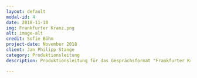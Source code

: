```yaml
---
layout: default
modal-id: 4
date: 2018-11-10
img: Frankfurter Kranz.png
alt: image-alt
credit: Sofie Böhm
project-date: November 2018
client: Jan Philipp Stange
category: Produktionsleitung
description: Produktionsleitung für das Gesprächsformat "Frankfurter Kranz" eingerichtet von Jan Philipp Stange und Mayte Zimmermann bei <a href="https://studionaxos.de">studioNAXOS</a> - Akquise von Expert*innen zum Thema depressive Gedanken und allgemeine Übersicht.

---
```

